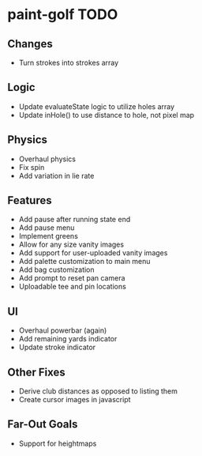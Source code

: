 # paint-golf TODO

## Changes

* Turn strokes into strokes array

## Logic

* Update evaluateState logic to utilize holes array
* Update inHole() to use distance to hole, not pixel map


## Physics

* Overhaul physics
* Fix spin
* Add variation in lie rate


## Features

* Add pause after running state end
* Add pause menu
* Implement greens
* Allow for any size vanity images
* Add support for user-uploaded vanity images
* Add palette customization to main menu
* Add bag customization
* Add prompt to reset pan camera
* Uploadable tee and pin locations


## UI

* Overhaul powerbar (again)
* Add remaining yards indicator
* Update stroke indicator


## Other Fixes

* Derive club distances as opposed to listing them
* Create cursor images in javascript


## Far-Out Goals

* Support for heightmaps
